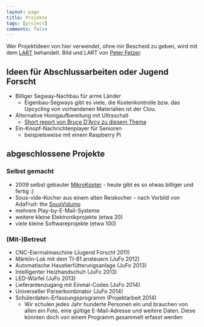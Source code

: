 ```yaml
---
layout: page
title: Projekte
tags: [project]
comments: false
---
```


Wer Projektideen von hier verwendet, ohne mir Bescheid zu geben, wird mit dem [LART](http://upload.wikimedia.org/wikipedia/en/a/ac/LART.png) behandelt. Bild und LART von [Peter Fetzer](http://www.peter-fetzer.net/).

## Ideen für Abschlussarbeiten oder Jugend Forscht
* Billiger Segway-Nachbau für arme Länder
  * Eigenbau-Segways gibt es viele, die Kostenkontrolle bzw. das Upcycling von vorhandenen Materialien ist der Clou.
* Alternative Honigaufbereitung mit Ultraschall
  * [Short report von Bruce D'Arcy zu diesem Thema](https://rirdc.infoservices.com.au/items/SR144)
* Ein-Knopf-Nachrichtenplayer für Senioren
  * beispielsweise mit einem Raspberry Pi
 
## abgeschlossene Projekte

### Selbst gemacht
* 2009 selbst gebauter [MikroKopter](http://www.mikrokopter.de/) - heute gibt
es so etwas billiger und fertig :)
* Sous-vide-Kocher aus einem alten Reiskocher - nach Vorbild von AdaFruit: the
[SousViduino](https://learn.adafruit.com/sous-vide-powered-by-arduino-the-sous-viduino/sous-vide)
* mehrere Play-by-E-Mail-Systeme
* weitere kleine Elektronikprojekte (etwa 20)
* viele kleine Softwareprojekte (etwa 100)

### (Mit-)Betreut
* CNC-Eiermalmaschine (Jugend Forscht 2011)
* Märklin-Lok mit dem TI-81 ansteuern (JuFo 2012)
* Automatische Haustierfütterungsanlage (JuFo 2013)
* Intelligenter Heizhandschuh (JuFo 2013)
* LED-Würfel (JuFo 2013)
* Lieferantenzugang mit Einmal-Codes (JuFo 2014)
* Universeller Parserkombinator (JuFo 2014)
* Schülerdaten-Erfassungsprogramm (Projektarbeit 2014)
  * Wir schulen jedes Jahr hunderte Personen ein und brauchen von allen ein Foto, eine gültige E-Mail-Adresse und weitere Daten. Diese könnten doch von einem Programm gesammelt erfasst werden

